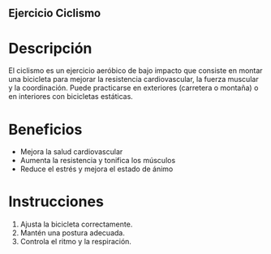 ## Ejercicio Ciclismo

# Descripción
El ciclismo es un ejercicio aeróbico de bajo impacto que consiste en montar una bicicleta para mejorar la resistencia cardiovascular, la fuerza muscular y la coordinación. Puede practicarse en exteriores (carretera o montaña) o en interiores con bicicletas estáticas.

# Beneficios
- Mejora la salud cardiovascular
- Aumenta la resistencia y tonifica los músculos
- Reduce el estrés y mejora el estado de ánimo

# Instrucciones
1. Ajusta la bicicleta correctamente.
2. Mantén una postura adecuada.
3. Controla el ritmo y la respiración.
